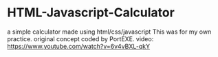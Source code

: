 # HTML-Javascript-Calculator
a simple calculator made using html/css/javascript
This was for my own practice.
original concept coded by PortEXE.
video: https://www.youtube.com/watch?v=6v4vBXL-qkY

